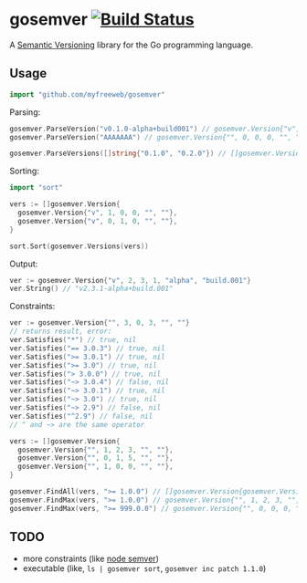 # gosemver [![Build Status](https://travis-ci.org/myfreeweb/httpotion.svg?branch=master)](https://travis-ci.org/myfreeweb/httpotion)

A [Semantic Versioning](http://semver.org) library for the Go programming language.

## Usage

```go
import "github.com/myfreeweb/gosemver"
```

Parsing:

```go
gosemver.ParseVersion("v0.1.0-alpha+build001") // gosemver.Version{"v", 0, 1, 0, "alpha", "build001"}, nil
gosemver.ParseVersion("AAAAAAA") // gosemver.Version{"", 0, 0, 0, "", ""}, error

gosemver.ParseVersions([]string{"0.1.0", "0.2.0"}) // []gosemver.Version{{"", 0, 1, 0, "", ""}, {"", 0, 2, 0, "", ""},}, nil
```

Sorting:

```go
import "sort"

vers := []gosemver.Version{
  gosemver.Version{"v", 1, 0, 0, "", ""},
  gosemver.Version{"v", 0, 1, 0, "", ""},
}

sort.Sort(gosemver.Versions(vers))
```

Output:

```go
ver := gosemver.Version{"v", 2, 3, 1, "alpha", "build.001"}
ver.String() // "v2.3.1-alpha+build.001"
```

Constraints:

```go
ver := gosemver.Version{"", 3, 0, 3, "", ""}
// returns result, error:
ver.Satisfies("*") // true, nil
ver.Satisfies("== 3.0.3") // true, nil
ver.Satisfies(">= 3.0.1") // true, nil
ver.Satisfies(">= 3.0") // true, nil
ver.Satisfies("> 3.0.0") // true, nil
ver.Satisfies("~> 3.0.4") // false, nil
ver.Satisfies("~> 3.0.1") // true, nil
ver.Satisfies("~> 3.0") // true, nil
ver.Satisfies("~> 2.9") // false, nil
ver.Satisfies("^2.9") // false, nil
// ^ and ~> are the same operator
```

```go
vers := []gosemver.Version{
  gosemver.Version{"", 1, 2, 3, "", ""},
  gosemver.Version{"", 0, 1, 5, "", ""},
  gosemver.Version{"", 1, 0, 0, "", ""},
}

gosemver.FindAll(vers, ">= 1.0.0") // []gosemver.Version{gosemver.Version{"", 1, 2, 3, "", ""}, gosemver.Version{"", 1, 0, 0, "", ""},}
gosemver.FindMax(vers, ">= 1.0.0") // gosemver.Version{"", 1, 2, 3, "", ""}, nil
gosemver.FindMax(vers, ">= 999.0.0") // gosemver.Version{"", 0, 0, 0, "", ""}, error
```

## TODO

- more constraints (like [node semver](https://www.npmjs.org/doc/misc/semver.html))
- executable (like, `ls | gosemver sort`, `gosemver inc patch 1.1.0`)
